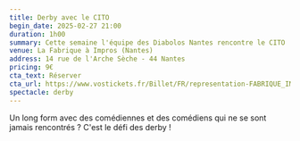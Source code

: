 ```yaml
---
title: Derby avec le CITO
begin_date: 2025-02-27 21:00
duration: 1h00
summary: Cette semaine l'équipe des Diabolos Nantes rencontre le CITO
venue: La Fabrique à Impros (Nantes)
address: 14 rue de l'Arche Sèche - 44 Nantes
pricing: 9€
cta_text: Réserver
cta_url: https://www.vostickets.fr/Billet/FR/representation-FABRIQUE_IMPROS-24437-0.wb?REFID=0L43AAAAAAByAQ
spectacle: derby
---
```


Un long form avec des comédiennes et des comédiens qui ne se sont jamais rencontrés ? C'est le défi des derby !